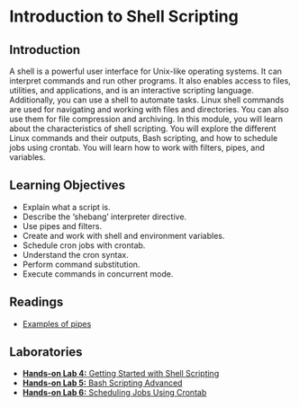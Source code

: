 # Introduction to Shell Scripting
## Introduction
A shell is a powerful user interface for Unix-like operating systems. It can interpret commands and run other programs. It also enables access to files, utilities, and applications, and is an interactive scripting language. Additionally, you can use a shell to automate tasks. Linux shell commands are used for navigating and working with files and directories. You can also use them for file compression and archiving. In this module, you will learn about the characteristics of shell scripting. You will explore the different Linux commands and their outputs, Bash scripting, and how to schedule jobs using crontab. You will learn how to work with filters, pipes, and variables.

## Learning Objectives
* Explain what a script is.
* Describe the ‘shebang’ interpreter directive.
* Use pipes and filters.
* Create and work with shell and environment variables.
* Schedule cron jobs with crontab.
* Understand the cron syntax.
* Perform command substitution.
* Execute commands in concurrent mode.

## Readings
* [Examples of pipes](./files/pipes.pdf)

## Laboratories
* [**Hands-on Lab 4:** Getting Started with Shell Scripting](./files/Getting_Started_with_Shell_Scripting.pdf)
* [**Hands-on Lab 5:** Bash Scripting Advanced](./files/Bash_Scripting_Advanced.pdf)
* [**Hands-on Lab 6:** Scheduling Jobs Using Crontab](./files/Scheduling_Jobs_Using_Crontab.pdf)
